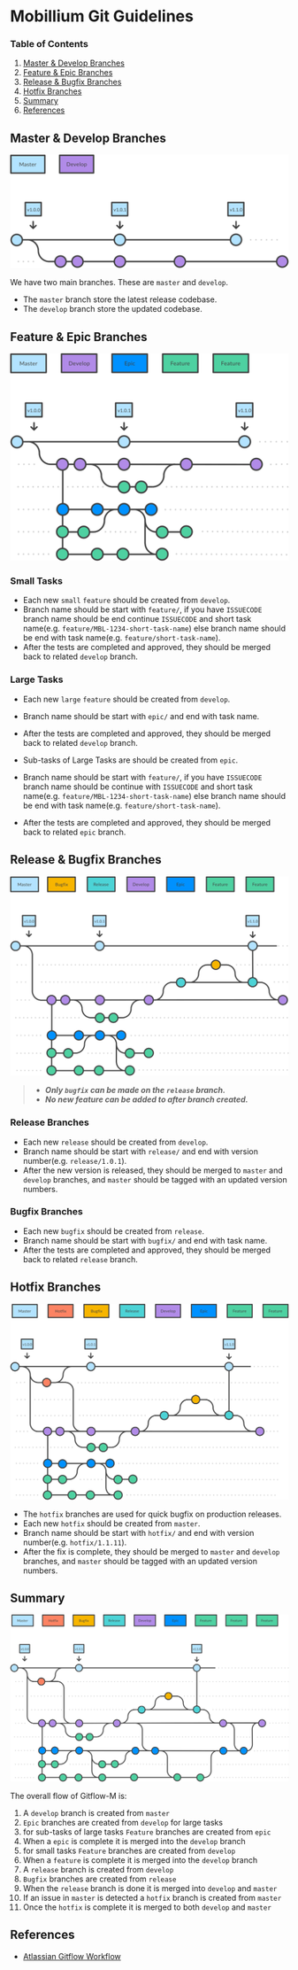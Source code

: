 

# Mobillium Git Guidelines

### Table of Contents

1. [Master & Develop Branches](#master-develop)
1. [Feature & Epic Branches](#feature-epic)
1. [Release & Bugfix Branches](#release-bugfix)
1. [Hotfix Branches](#hotfix)
1. [Summary](#summary)
1. [References](#references)


<a name="master-develop"></a>
## Master & Develop Branches

![](images/master-develop.svg)

We have two main branches. These are `master` and `develop`.
* The `master` branch store the latest release codebase.
* The `develop` branch store the updated codebase.



<a name="feature-epic"></a>
## Feature & Epic Branches

![](images/feature-epic.svg)

### Small Tasks
* Each new `small` `feature` should be created from `develop`.
* Branch name should be start with `feature/`, if you have `ISSUECODE` branch name should be end continue `ISSUECODE` and short task name(e.g. `feature/MBL-1234-short-task-name`) else branch name should be end with task name(e.g. `feature/short-task-name`).
* After the tests are completed and approved, they should be merged back to related `develop` branch.

### Large Tasks
* Each new `large` `feature` should be created from `develop`.
* Branch name should be start with `epic/` and end with task name.
* After the tests are completed and approved, they should be merged back to related `develop` branch.


* Sub-tasks of Large Tasks are should be created from `epic`.
* Branch name should be start with `feature/`, if you have `ISSUECODE` branch name should be continue with `ISSUECODE` and short task name(e.g. `feature/MBL-1234-short-task-name`) else branch name should be end with task name(e.g. `feature/short-task-name`).
* After the tests are completed and approved, they should be merged back to related `epic` branch.



<a name="release-bugfix"></a>
## Release & Bugfix Branches

![](images/release-bugfix.svg)

> * ***Only `bugfix` can be made on the `release` branch.***
> * ***No new feature can be added to after branch created.***

### Release Branches
* Each new `release` should be created from `develop`.
* Branch name should be start with `release/` and end with version number(e.g. `release/1.0.1`).
* After the new version is released, they should be merged to `master` and `develop` branches, and `master` should be tagged with an updated version numbers.


### Bugfix Branches
* Each new `bugfix` should be created from `release`.
* Branch name should be start with `bugfix/` and end with task name.
* After the tests are completed and approved, they should be merged back to related `release` branch.


<a name="hotfix"></a>
## Hotfix Branches

![](images/hotfix.svg)


* The `hotfix` branches are used for quick bugfix on production releases.
* Each new `hotfix` should be created from `master`.
* Branch name should be start with `hotfix/` and end with version number(e.g. `hotfix/1.1.11`).
* After the fix is complete, they should be merged to `master` and `develop` branches, and `master` should be tagged with an updated version numbers.



<a name="summary"></a>
## Summary

![](images/gitflow.svg)

The overall flow of Gitflow-M is:

1. A `develop` branch is created from `master`
2. `Epic` branches are created from `develop` for large tasks
2. for sub-tasks of large tasks `Feature` branches are created from `epic`
2. When a `epic` is complete it is merged into the `develop` branch
3. for small tasks `Feature` branches are created from `develop`
3. When a `feature` is complete it is merged into the `develop` branch
4. A `release` branch is created from `develop`
4. `Bugfix` branches are created from `release`
5. When the `release` branch is done it is merged into `develop` and `master`
6. If an issue in `master` is detected a `hotfix` branch is created from `master`
6. Once the `hotfix` is complete it is merged to both `develop` and `master`



<a name="references"></a>
## References

* [Atlassian Gitflow Workflow](https://www.atlassian.com/git/tutorials/comparing-workflows/gitflow-workflow)
